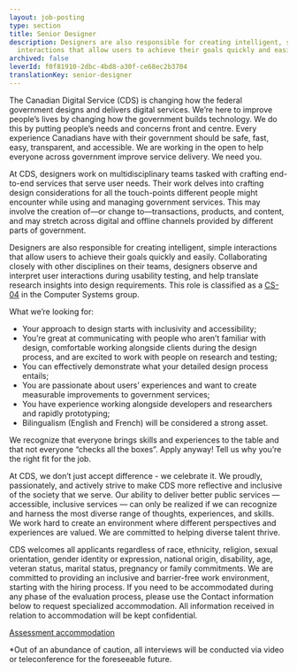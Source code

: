 ```yaml
---
layout: job-posting
type: section
title: Senior Designer
description: Designers are also responsible for creating intelligent, simple
  interactions that allow users to achieve their goals quickly and easily.
archived: false
leverId: f0f81910-2dbc-4bd8-a30f-ce68ec2b3704
translationKey: senior-designer
---
```

The Canadian Digital Service (CDS) is changing how the federal government designs and delivers digital services. We’re here to improve people’s lives by changing how the government builds technology. We do this by putting people’s needs and concerns front and centre. Every experience Canadians have with their government should be safe, fast, easy, transparent, and accessible. We are working in the open to help everyone across government improve service delivery. We need you.

At CDS, designers work on multidisciplinary teams tasked with crafting end-to-end services that serve user needs. Their work delves into crafting design considerations for all the touch-points different people might encounter while using and managing government services. This may involve the creation of—or change to—transactions, products, and content, and may stretch across digital and offline channels provided by different parts of government.

Designers are also responsible for creating intelligent, simple interactions that allow users to achieve their goals quickly and easily. Collaborating closely with other disciplines on their teams, designers observe and interpret user interactions during usability testing, and help translate research insights into design requirements. This role is classified as a [CS-04](https://www.tbs-sct.gc.ca/agreements-conventions/view-visualiser-eng.aspx?id=1#toc12259212260) in the Computer Systems group.

What we’re looking for:

* Your approach to design starts with inclusivity and accessibility;
* You’re great at communicating with people who aren’t familiar with design, comfortable working alongside clients during the design process, and are excited to work with people on research and testing;
* You can effectively demonstrate what your detailed design process entails;
* You are passionate about users’ experiences and want to create measurable improvements to government services;
* You have experience working alongside developers and researchers and rapidly prototyping;
* Bilingualism (English and French) will be considered a strong asset.  

We recognize that everyone brings skills and experiences to the table and that not everyone “checks all the boxes”. Apply anyway! Tell us why you’re the right fit for the job.

At CDS, we don’t just accept difference - we celebrate it. We proudly, passionately, and actively strive to make CDS more reflective and inclusive of the society that we serve. Our ability to deliver better public services — accessible, inclusive services — can only be realized if we can recognize and harness the most diverse range of thoughts, experiences, and skills. We work hard to create an environment where different perspectives and experiences are valued. We are committed to helping diverse talent thrive.

CDS welcomes all applicants regardless of race, ethnicity, religion, sexual orientation, gender identity or expression, national origin, disability, age, veteran status, marital status, pregnancy or family commitments. We are committed to providing an inclusive and barrier-free work environment, starting with the hiring process. If you need to be accommodated during any phase of the evaluation process, please use the Contact information below to request specialized accommodation. All information received in relation to accommodation will be kept confidential.

[Assessment accommodation](https://www.canada.ca/en/public-service-commission/services/assessment-accommodation-page.html)

\*Out of an abundance of caution, all interviews will be conducted via video or teleconference for the foreseeable future.